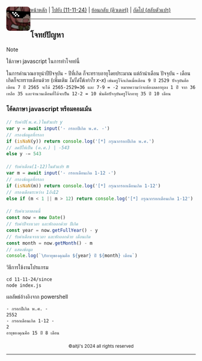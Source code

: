 <div align="left">
    <img src="https://raw.githubusercontent.com/aitji/practice/refs/heads/main/img/aitji-round.png" alt="aitji" align="left" width="64" height="auto">
    <p>
    <a href="../../">หน้าหลัก</a> | 
    <a href="../../">ไปยัง (11-11-24)</a> | 
    <a href="../tutor/">ย้อนกลับ (ติวเตอร์)</a> | 
    <a href="../swap-var/">ถัดไป (สลับตัวแปร)</a>
    </p>
</div>

<hr>

## โจทย์ปัญหา
> [!NOTE]
> ใช้ภาษา javascript ในการทำโจทย์นี้

ในการคำนวณอายุนำปีปัจจุบัน - ปีที่เกิด ก็จะทราบอายุโดยประมาณ แต่ถ้านำเดือน ปัจจุบัน - เดือนเกิดก็จะทราบเดือนด้วย
(เพิ่มเติม *ไม่ได้ใช้เท่าไร x-x*) ``เช่นครูโจ๊กเกิดเมื่อเดือน 9 ปี 2529 ปัจจุบันคือเดือน 7 ปี 2565 จะได้ 2565-2529=36 และ 7-9 = -2 หมายความว่าจะต้องลดอายุลง 1 ปี จาก 36 เหลือ 35 และจำนวนเดือนที่ได้จะเป็น 12-2 = 10 นั่นคือปัจจุบันครูโจ๊กอายุ 35 ปี 10 เดือน``


### โค้ดภาษา javascript พร้อมคอมเม้น

```js
// รับค่าปี(พ.ศ.)ในตัวแปร y
var y = await input('- กรอกปีเกิด พ.ศ. -')
// กรองข้อมูลที่กรอก
if (isNaN(y)) return console.log('[*] กรุณากรอกปีเกิด พ.ศ.')
// ลดปีให้เป็น (ค.ศ.) | -543
else y -= 543

// รับค่าเดือน(1-12)ในตัวแปร m
var m = await input('- กรอกเดือนเกิด 1-12 -')
// กรองข้อมูลที่กรอก
if (isNaN(m)) return console.log('[*] กรุณากรอกเดือนเกิด 1-12')
// กรองเดือนระหว่าง 1ถึง12
else if (m < 1 || m > 12) return console.log('[*] กรุณากรอกเดือนเกิด 1-12')

// รับค่าเวลาตอนนี้
const now = new Date()
// รับค่าปีจากเวลา และหักออกด้วย ปีเกิด
const year = now.getFullYear() - y
// รับค่าเดือนจากเวลา และหักออกด้วย เดือนเกิด
const month = now.getMonth() - m
// แสดงข้อมูล
console.log(`\nอายุของคุณคือ ${year} ปี ${month} เดือน`)
```

วิธีการใช้งานโปรแกรม
```
cd 11-11-24/since
node index.js
```

ผลลัพธ์อ้างอิงจาก powershell
```
- กรอกปีเกิด พ.ศ. -
2552
- กรอกเดือนเกิด 1-12 -
2 
อายุของคุณคือ 15 ปี 8 เดือน
```

<div align="center"><sub>©aitji's 2024 all rights reserved</sub></div>
<hr>